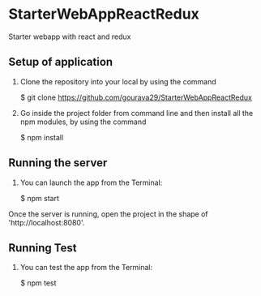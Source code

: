 # StarterWebAppReactRedux
Starter webapp with react and redux

## Setup of application

1) Clone the repository into your local by using the command

    $ git clone https://github.com/gourava29/StarterWebAppReactRedux

2) Go inside the project folder from command line and then install all the npm modules, by using the command

    $ npm install

## Running the server

1) You can launch the app from the Terminal:

    $ npm start

Once the server is running, open the project in the shape of 'http://localhost:8080'.

## Running Test

1) You can test the app from the Terminal:

    $ npm test
